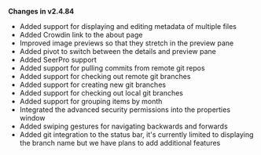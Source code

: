**Changes in v2.4.84**

- Added support for displaying and editing metadata of multiple files
- Added Crowdin link to the about page
- Improved image previews so that they stretch in the preview pane
- Added pivot to switch between the details and preview pane
- Added SeerPro support
- Added support for pulling commits from remote git repos
- Added support for checking out remote git branches
- Added support for creating new git branches
- Added support for checking out local git branches
- Added support for grouping items by month
- Integrated the advanced security permissions into the properties window
- Added swiping gestures for navigating backwards and forwards
- Added git integration to the status bar, it's currently limited to displaying the branch name but we have plans to add additional features
